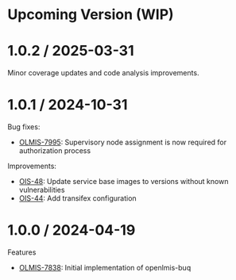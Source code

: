 Upcoming Version (WIP)
==================

1.0.2 / 2025-03-31
==================

Minor coverage updates and code analysis improvements.

1.0.1 / 2024-10-31
==================

Bug fixes:
* [OLMIS-7995](https://openlmis.atlassian.net/browse/OLMIS-7995): Supervisory node assignment is now required for authorization process

Improvements:
* [OIS-48](https://openlmis.atlassian.net/browse/OIS-48): Update service base images to versions without known vulnerabilities
* [OIS-44](https://openlmis.atlassian.net/browse/OIS-44): Add transifex configuration

1.0.0 / 2024-04-19
==================

Features
* [OLMIS-7838](https://openlmis.atlassian.net/browse/OLMIS-7838): Initial implementation of openlmis-buq
